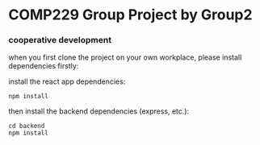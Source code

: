 # COMP229 Group Project by Group2

### cooperative development
when you first clone the project on your own workplace, please install dependencies firstly:

install the react app dependencies:
```
npm install
```
then install the backend dependencies (express, etc.):
```
cd backend
npm install
```
